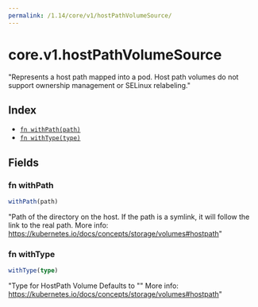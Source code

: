 ```yaml
---
permalink: /1.14/core/v1/hostPathVolumeSource/
---
```


# core.v1.hostPathVolumeSource

"Represents a host path mapped into a pod. Host path volumes do not support ownership management or SELinux relabeling."

## Index

* [`fn withPath(path)`](#fn-withpath)
* [`fn withType(type)`](#fn-withtype)

## Fields

### fn withPath

```ts
withPath(path)
```

"Path of the directory on the host. If the path is a symlink, it will follow the link to the real path. More info: https://kubernetes.io/docs/concepts/storage/volumes#hostpath"

### fn withType

```ts
withType(type)
```

"Type for HostPath Volume Defaults to \"\" More info: https://kubernetes.io/docs/concepts/storage/volumes#hostpath"
